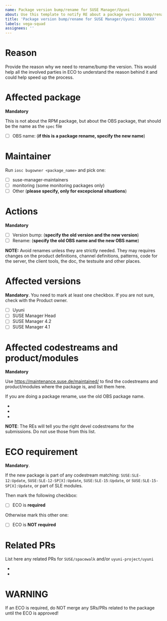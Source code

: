 ```yaml
---
name: Package version bump/rename for SUSE Manager/Uyuni
about: Use this template to notify RE about a package version bump/rename for SUSE Manager/Uyuni
title: 'Package version bump/rename for SUSE Manager/Uyuni: XXXXXXX'
labels: vega-squad
assignees: ''
---
```

# Reason

Provide the reason why we need to rename/bump the version. This would help all the involved parties in ECO to understand the reason behind it and could help speed up the process.


# Affected package

**Mandatory**

This is not about the RPM package, but about the OBS package, that should be the name as the `spec` file

- [ ] OBS name: (**if this is a package rename, specify the new name**)

# Maintainer

Run `iosc bugowner <package_name>` and pick one:

- [ ] suse-manager-maintainers
- [ ] monitoring (some monitoring packages only)
- [ ] Other (**please specify, only for excepcional situations**)

# Actions

**Mandatory**

- [ ] Version bump: (**specify the old version and the new version**)
- [ ] Rename: (**specify the old OBS name and the new OBS name**)

**NOTE:** Avoid renames unless they are strictly needed. They may requires changes on the product definitions, channel definitions, patterns, code for the server, the client tools, the doc, the testsuite and other places.

# Affected versions

**Mandatory**. You need to mark at least one checkbox. If you are not sure, check with the Product owner.

- [ ] Uyuni
- [ ] SUSE Manager Head
- [ ] SUSE Manager 4.2
- [ ] SUSE Manager 4.1

# Affected codestreams and product/modules

**Mandatory**

Use https://maintenance.suse.de/maintained/ to find the codestreams and product/modules where the package is, and list them here. 

If you are doing a package rename, use the old OBS package name.

-
-
-

**NOTE**: The REs will tell you the right devel codestreams for the submissions. Do not use those from this list.

# ECO requirement

**Mandatory**.

If the new package is part of any codestream matching: `SUSE:SLE-12:Update`, `SUSE:SLE-12-SP[X]:Update`, `SUSE:SLE-15:Update`, or `SUSE:SLE-15-SP[X]:Update`, or part of SLE modules.

Then mark the following checkbox:
- [ ] ECO is **required**

Otherwise mark this other one:
- [ ] ECO is **NOT required**

# Related PRs

List here any related PRs for `SUSE/spacewalk` and/or `uyuni-project/uyuni`

-
-

# WARNING

If an ECO is required, do NOT merge any SRs/PRs related to the package until the ECO is approved!
